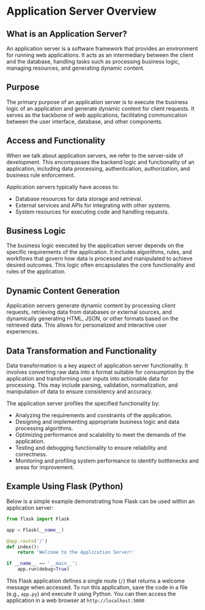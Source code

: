 # Application Server Overview

## What is an Application Server?

An application server is a software framework that provides an environment for running web applications. It acts as an intermediary between the client and the database, handling tasks such as processing business logic, managing resources, and generating dynamic content.

## Purpose

The primary purpose of an application server is to execute the business logic of an application and generate dynamic content for client requests. It serves as the backbone of web applications, facilitating communication between the user interface, database, and other components.

## Access and Functionality

When we talk about application servers, we refer to the server-side of development. This encompasses the backend logic and functionality of an application, including data processing, authentication, authorization, and business rule enforcement.

Application servers typically have access to:

- Database resources for data storage and retrieval.
- External services and APIs for integrating with other systems.
- System resources for executing code and handling requests.

## Business Logic

The business logic executed by the application server depends on the specific requirements of the application. It includes algorithms, rules, and workflows that govern how data is processed and manipulated to achieve desired outcomes. This logic often encapsulates the core functionality and rules of the application.

## Dynamic Content Generation

Application servers generate dynamic content by processing client requests, retrieving data from databases or external sources, and dynamically generating HTML, JSON, or other formats based on the retrieved data. This allows for personalized and interactive user experiences.

## Data Transformation and Functionality

Data transformation is a key aspect of application server functionality. It involves converting raw data into a format suitable for consumption by the application and transforming user inputs into actionable data for processing. This may include parsing, validation, normalization, and manipulation of data to ensure consistency and accuracy.

The application server profiles the specified functionality by:

- Analyzing the requirements and constraints of the application.
- Designing and implementing appropriate business logic and data processing algorithms.
- Optimizing performance and scalability to meet the demands of the application.
- Testing and debugging functionality to ensure reliability and correctness.
- Monitoring and profiling system performance to identify bottlenecks and areas for improvement.

## Example Using Flask (Python)

Below is a simple example demonstrating how Flask can be used within an application server:

```python
from flask import Flask

app = Flask(__name__)

@app.route('/')
def index():
    return 'Welcome to the Application Server!'

if __name__ == '__main__':
    app.run(debug=True)
```

This Flask application defines a single route (`/`) that returns a welcome message when accessed. To run this application, save the code in a file (e.g., `app.py`) and execute it using Python. You can then access the application in a web browser at `http://localhost:5000`
